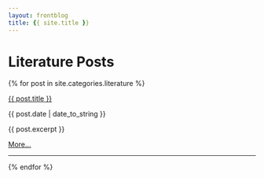 ```yaml
---
layout: frontblog
title: {{ site.title }}
---
```


# Literature Posts

{% for post in site.categories.literature %}

<a href="{{ site.baseurl }}{{ post.url }}">{{ post.title }}</a>

{{ post.date | date_to_string }}

<p>{{ post.excerpt }}</p>

<p><a href="{{ site.baseurl }}{{ post.url }}">More...</a></p>

-----

{% endfor %}
